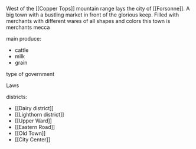 West of the [[Copper Tops]] mountain range lays the city of [[Forsonne]]. A big town with a bustling market in front of the glorious keep. Filled with merchants with different wares of all shapes and colors this town is merchants mecca

main produce:
- cattle
- milk
- grain

type of government

Laws

districts:
- [[Dairy district]]
- [[Lighthorn district]]
- [[Upper Ward]]
- [[Eastern Road]]
- [[Old Town]]
- [[City Center]]